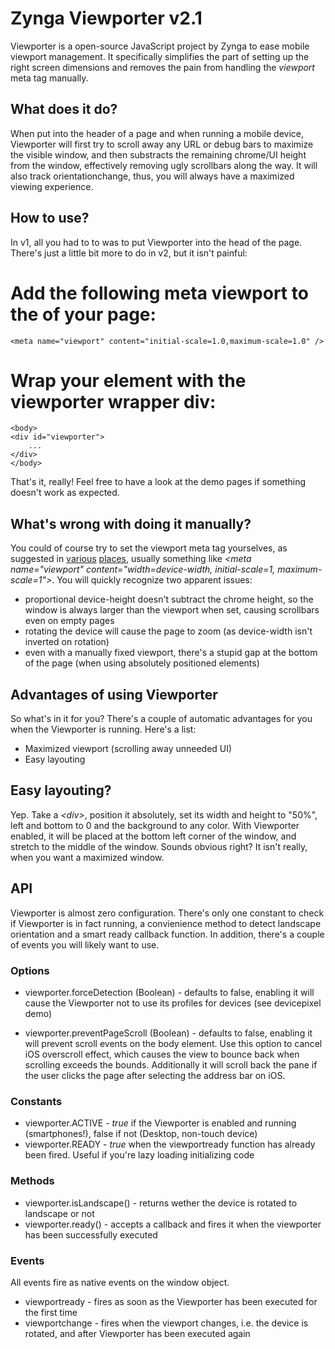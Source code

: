 Zynga Viewporter v2.1
================

Viewporter is a open-source JavaScript project by Zynga to ease mobile viewport management. It specifically simplifies the part of setting up the right screen dimensions and removes the pain from handling the *viewport* meta tag manually.

What does it do?
----------------

When put into the header of a page and when running a mobile device, Viewporter will first try to scroll away any URL or debug bars to maximize the visible window, and then substracts the remaining chrome/UI height from the window, effectively removing ugly scrollbars along the way. It will also track orientationchange, thus, you will always have a maximized viewing experience.

How to use?
-----------

In v1, all you had to to was to put Viewporter into the head of the page. There's just a little bit more to do in v2, but it isn't painful:

# Add the following meta viewport to the <head> of your page:
	<meta name="viewport" content="initial-scale=1.0,maximum-scale=1.0" />
# Wrap your <body> element with the viewporter wrapper div:
	<body>
	<div id="viewporter">
		...
	</div>
	</body>

That's it, really! Feel free to have a look at the demo pages if something doesn't work as expected.

What's wrong with doing it manually?
------------------------------------

You could of course try to set the viewport meta tag yourselves, as suggested in [various](https://developer.mozilla.org/en/mobile/viewport_meta_tag) [places](http://dev.opera.com/articles/view/an-introduction-to-meta-viewport-and-viewport/), usually something like *&lt;meta name="viewport" content="width=device-width, initial-scale=1, maximum-scale=1"&gt;*. You will quickly recognize two apparent issues:

* proportional device-height doesn't subtract the chrome height, so the window is always larger than the viewport when set, causing scrollbars even on empty pages
* rotating the device will cause the page to zoom (as device-width isn't inverted on rotation)
* even with a manually fixed viewport, there's a stupid gap at the bottom of the page (when using absolutely positioned elements)

Advantages of using Viewporter
--------------------

So what's in it for you? There's a couple of automatic advantages for you when the Viewporter is running. Here's a list:

* Maximized viewport (scrolling away unneeded UI)
* Easy layouting

Easy layouting?
---------------

Yep. Take a *&lt;div&gt;*, position it absolutely, set its width and height to "50%", left and bottom to 0 and the background to any color. With Viewporter enabled,  it will be placed at the bottom left corner of the window, and stretch to the middle of the window. Sounds obvious right? It isn't really, when you want a maximized window.

API
---

Viewporter is almost zero configuration. There's only one constant to check if Viewporter is in fact running, a convienience method to detect landscape orientation and a smart ready callback function. In addition, there's a couple of events you will likely want to use.

### Options

* viewporter.forceDetection (Boolean) - defaults to false, enabling it will cause the Viewporter not to use its profiles for devices (see devicepixel demo)

* viewporter.preventPageScroll (Boolean) - defaults to false, enabling it will prevent scroll events on the body element. Use this option to cancel iOS overscroll effect, which causes the view to bounce back when scrolling exceeds the bounds. Additionally it will scroll back the pane if the user clicks the page after selecting the address bar on iOS.

### Constants

* viewporter.ACTIVE - _true_ if the Viewporter is enabled and running (smartphones!), false if not (Desktop, non-touch device)
* viewporter.READY - _true_ when the viewportready function has already been fired. Useful if you're lazy loading initializing code

### Methods

* viewporter.isLandscape() - returns wether the device is rotated to landscape or not
* viewporter.ready() - accepts a callback and fires it when the viewporter has been successfully executed

### Events

All events fire as native events on the window object.

* viewportready - fires as soon as the Viewporter has been executed for the first time
* viewportchange - fires when the viewport changes, i.e. the device is rotated, and after Viewporter has been executed again
